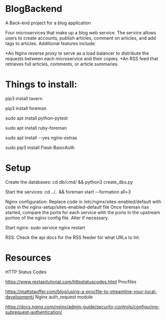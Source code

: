 # BlogBackend
A Back-end project for a blog application

Four microservices that make up a blog web service. The service allows users to create accounts, publish articles, comment on articles, and add tags to articles. Additional features include:

*An Nginx reverse proxy to serve as a load balancer to distribute the requests between each microservice and their copies.
*An RSS feed that retrieves full articles, comments, or article summaries.


# Things to install:

pip3 install tavern

pip3 install foreman

sudo apt install python-pytest

sudo apt install ruby-foreman

sudo apt install --yes nginx-extras

sudo pip3 install Flask-BasicAuth

# Setup #
Create the databases: cd db/cmd/ && python3 create_dbs.py

Start the services: cd ../.. && foreman start --formation all=3

Nginx configuration: Replace code in /etc/nginx/sites-enabled/default with code in the nginx-setup/sites-enabled-default file Once foreman has started, compare the ports for each service with the ports in the upstream portion of the nginx config file. Alter if necessary.

Start nginx: sudo service nginx restart

RSS: Check the api docs for the RSS feeder for what URLs to hit.



# Resources

HTTP Status Codes

https://www.restapitutorial.com/httpstatuscodes.html
Procfiles

https://mattstauffer.com/blog/using-a-procfile-to-streamline-your-local-development/
Nginx auth_request module

https://docs.nginx.com/nginx/admin-guide/security-controls/configuring-subrequest-authentication/
